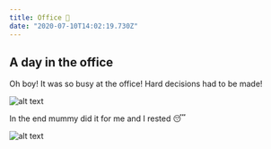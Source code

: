 ```yaml
---
title: Office 💼
date: "2020-07-10T14:02:19.730Z"
---
```


## A day in the office

Oh boy! It was so busy at the office! Hard decisions had to be made!

![alt text](/images/blog/office/office001.webp "Pug in front of a computer.")

In the end mummy did it for me and I rested 😴

![alt text](/images/blog/office/office002.webp "Pug is sleeping.")
